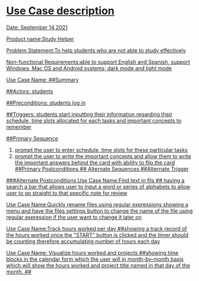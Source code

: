 # <u> Use Case description <u>

Date: September 14,2021

Product name:Study Helper

Problem Statement:To help students who are not able to study effectively

Non-functional Requirements:able to support English and Spanish, support Windows, Mac OS and Android systems; dark mode and light mode

Use Case Name:
\##Summary

\##Actors: students

\##Preconditions: students log in 

\##Triggers: students start inputting their information regarding their schedule, time slots allocated for each tasks and important concepts to remember 

\##Primary Sequence
   1. prompt the user to enter schedule, time slots for these particular tasks
   2. prompt the user to write the important concepts and allow them to write the important     answers behind the card with ability to flip the card
\##Primary Postconditions
\## Alternate Sequences
\##Alternate Trigger

\###Alternate Postconditions
Use Case Name:Find text in fils
\## having a search a bar that allows user to input a word or series of alphabets to allow user to go straight to that specific note for review

Use Case Name:Quickly rename files using regular expressions
showing a menu and have the files settings button to change the name of the file using regular expression if the user want to change it later on

Use Case Name:Track hours worked per day
\##showing a track record of the hours worked once the "START" button is clicked and the timer should be counting therefore accumulating number of hours each day

Use Case Name: Visualize hours worked and projects
\##showing time blocks in the calendar form which the user will in month-by-month basis which will show the hours worked and project title named in that day of the month.
\##
